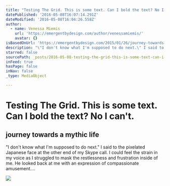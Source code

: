 ```yaml
---
title: "Testing The Grid. This is some text. Can I bold the text? No I can't. "
datePublished: '2016-05-08T16:07:14.291Z'
dateModified: '2016-05-08T16:04:26.558Z'
author:
  - name: Venessa Miemis
    url: 'https://emergentbydesign.com/author/venessamiemis/'
    avatar: {}
isBasedOnUrl: 'https://emergentbydesign.com/2015/01/26/journey-towards-a-mythic-life/'
description: "\"I don't know what I'm supposed to do next.\" I said to the pixelated Japanese face at the other end of my Skype call. I could feel the strain in my voice as I struggled to mask the restlessness and frustration inside of me. He looked back at me with an expression of compassionate amusement...."
starred: false
sourcePath: _posts/2016-05-08-testing-the-grid-this-is-some-text-can-i-bold-the-text-no.md
inFeed: true
hasPage: false
inNav: false
_type: MediaObject

---
```

# Testing The Grid. This is some text. Can I bold the text? No I can't. 

<article style=""><h1>journey towards a mythic life</h1><p>"I don't know what I'm supposed to do next." I said to the pixelated Japanese face at the other end of my Skype call. I could feel the strain in my voice as I struggled to mask the restlessness and frustration inside of me. He looked back at me with an expression of compassionate amusement....</p><img src="https://technologybubbles.files.wordpress.com/2015/01/will.jpg?w=529" /></article>